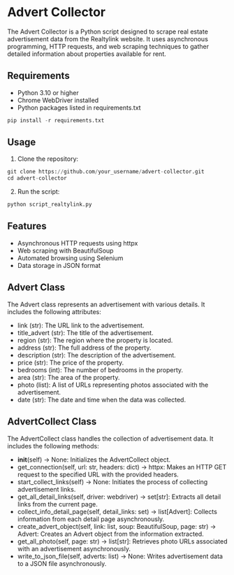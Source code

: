 # Advert Collector

The Advert Collector is a Python script designed to scrape real estate advertisement data from the Realtylink website. It uses asynchronous programming, HTTP requests, and web scraping techniques to gather detailed information about properties available for rent.

## Requirements

* Python 3.10 or higher
* Chrome WebDriver installed
* Python packages listed in requirements.txt

```python
pip install -r requirements.txt
```

## Usage

1. Clone the repository:

```python
git clone https://github.com/your_username/advert-collector.git
cd advert-collector
```

2. Run the script:

```python
python script_realtylink.py
```

## Features

* Asynchronous HTTP requests using httpx
* Web scraping with BeautifulSoup
* Automated browsing using Selenium
* Data storage in JSON format

## Advert Class

The Advert class represents an advertisement with various details. It includes the following attributes:

* link (str): The URL link to the advertisement.
* title_advert (str): The title of the advertisement. 
* region (str): The region where the property is located. 
* address (str): The full address of the property. 
* description (str): The description of the advertisement. 
* price (str): The price of the property. 
* bedrooms (int): The number of bedrooms in the property. 
* area (str): The area of the property. 
* photo (list): A list of URLs representing photos associated with the advertisement. 
* date (str): The date and time when the data was collected.

## AdvertCollect Class

The AdvertCollect class handles the collection of advertisement data. It includes the following methods:

* __init__(self) -> None: Initializes the AdvertCollect object. 
* get_connection(self, url: str, headers: dict) -> httpx: Makes an HTTP GET request to the specified URL with the provided headers. 
* start_collect_links(self) -> None: Initiates the process of collecting advertisement links. 
* get_all_detail_links(self, driver: webdriver) -> set[str]: Extracts all detail links from the current page. 
* collect_info_detail_page(self, detail_links: set) -> list[Advert]: Collects information from each detail page asynchronously. 
* create_advert_object(self, link: list, soup: BeautifulSoup, page: str) -> Advert: Creates an Advert object from the information extracted. 
* get_all_photo(self, page: str) -> list[str]: Retrieves photo URLs associated with an advertisement asynchronously. 
* write_to_json_file(self, adverts: list) -> None: Writes advertisement data to a JSON file asynchronously.